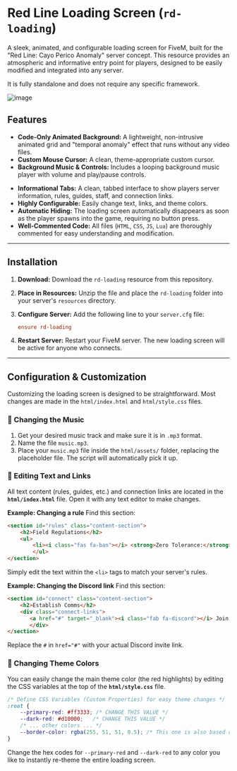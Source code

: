 # Red Line Loading Screen (`rd-loading`)

A sleek, animated, and configurable loading screen for FiveM, built for the "Red Line: Cayo Perico Anomaly" server concept. This resource provides an atmospheric and informative entry point for players, designed to be easily modified and integrated into any server.

It is fully standalone and does not require any specific framework.

![image](https://i.imgur.com/VYLBpFH.png) 

## Features

- **Code-Only Animated Background:** A lightweight, non-intrusive animated grid and "temporal anomaly" effect that runs without any video files.
- **Custom Mouse Cursor:** A clean, theme-appropriate custom cursor.
- **Background Music & Controls:** Includes a looping background music player with volume and play/pause controls.
* **Informational Tabs:** A clean, tabbed interface to show players server information, rules, guides, staff, and connection links.
* **Highly Configurable:** Easily change text, links, and theme colors.
* **Automatic Hiding:** The loading screen automatically disappears as soon as the player spawns into the game, requiring no button press.
* **Well-Commented Code:** All files (`HTML`, `CSS`, `JS`, `Lua`) are thoroughly commented for easy understanding and modification.

---

## Installation

1.  **Download:** Download the `rd-loading` resource from this repository.
2.  **Place in Resources:** Unzip the file and place the `rd-loading` folder into your server's `resources` directory.
3.  **Configure Server:** Add the following line to your `server.cfg` file:

    ```cfg
    ensure rd-loading
    ```

4.  **Restart Server:** Restart your FiveM server. The new loading screen will be active for anyone who connects.

---

## Configuration & Customization

Customizing the loading screen is designed to be straightforward. Most changes are made in the `html/index.html` and `html/style.css` files.

### 🎵 Changing the Music

1.  Get your desired music track and make sure it is in `.mp3` format.
2.  Name the file `music.mp3`.
3.  Place your `music.mp3` file inside the `html/assets/` folder, replacing the placeholder file. The script will automatically pick it up.

### 📝 Editing Text and Links

All text content (rules, guides, etc.) and connection links are located in the **`html/index.html`** file. Open it with any text editor to make changes.

**Example: Changing a rule**
Find this section:
```html
<section id="rules" class="content-section">
    <h2>Field Regulations</h2>
    <ul>
        <li><i class="fas fa-ban"></i> <strong>Zero Tolerance:</strong> Cheating, exploiting, or hacking.</li>
        </ul>
</section>
```
Simply edit the text within the `<li>` tags to match your server's rules.

**Example: Changing the Discord link**
Find this section:
```html
<section id="connect" class="content-section">
    <h2>Establish Comms</h2>
    <div class="connect-links">
       <a href="#" target="_blank"><i class="fab fa-discord"></i> Join our Discord</a>
       </div>
</section>
```
Replace the `#` in `href="#"` with your actual Discord invite link.

### 🎨 Changing Theme Colors

You can easily change the main theme color (the red highlights) by editing the CSS variables at the top of the **`html/style.css`** file.

```css
/* Define CSS Variables (Custom Properties) for easy theme changes */
:root {
    --primary-red: #ff3333; /* CHANGE THIS VALUE */
    --dark-red: #d10000;   /* CHANGE THIS VALUE */
    /* ... other colors ... */
    --border-color: rgba(255, 51, 51, 0.5); /* This one is also based on red */
}
```
Change the hex codes for `--primary-red` and `--dark-red` to any color you like to instantly re-theme the entire loading screen.
